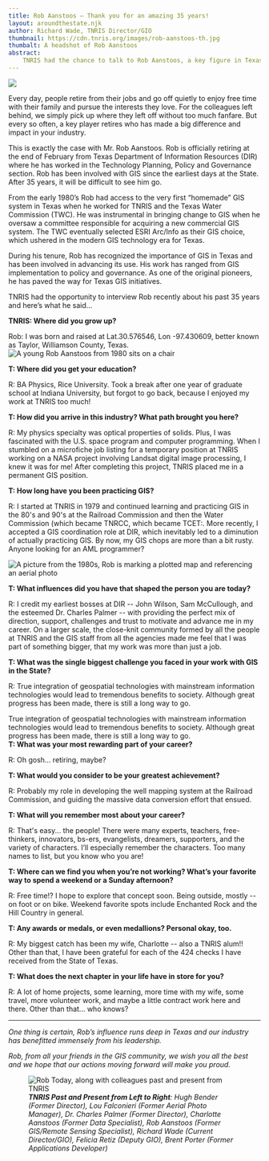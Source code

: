 ```yaml
---
title: Rob Aanstoos – Thank you for an amazing 35 years!
layout: aroundthestate.njk
author: Richard Wade, TNRIS Director/GIO
thumbnail: https://cdn.tnris.org/images/rob-aanstoos-th.jpg
thumbalt: A headshot of Rob Aanstoos
abstract:
    TNRIS had the chance to talk to Rob Aanstoos, a key figure in Texas GIS, on the eve of his retirement from 35 years of service to the state.
---
```

<img class="pull-left" src="https://cdn.tnris.org/images/rob-aanstoos-th.jpg">
<p class="lead">Every day, people retire from their jobs and go off quietly to enjoy free time with their family and pursue the interests they love. For the colleagues left behind, we simply pick up where they left off without too much fanfare. But every so often, a key player retires who has made a big difference and impact in your industry.</p>

This is exactly the case with Mr. Rob Aanstoos. Rob is officially retiring at the end of February from Texas Department of Information Resources (DIR) where he has worked in the Technology Planning, Policy and Governance section. Rob has been involved with GIS since the earliest days at the State.  After 35 years, it will be difficult to see him go.

From the early 1980’s Rob had access to the very first “homemade” GIS system in Texas when he worked for TNRIS and the Texas Water Commission (TWC). He was instrumental in bringing change to GIS when he oversaw a committee responsible for acquiring a new commercial GIS system. The TWC eventually selected ESRI Arc/Info as their GIS choice, which ushered in the modern GIS technology era for Texas.

During his tenure, Rob has recognized the importance of GIS in Texas and has been involved in advancing its use.  His work has ranged from GIS implementation to policy and governance. As one of the original pioneers, he has paved the way for Texas GIS initiatives.

TNRIS had the opportunity to interview Rob recently about his past 35 years and here’s what he said…

**TNRIS: Where did you grow up?**

Rob: I was born and raised at Lat.30.576546, Lon -97.430609, better known as Taylor, Williamson County, Texas.
<img alt="A young Rob Aanstoos from 1980 sits on a chair" class="img-fluid" src="https://cdn.tnris.org/images/1980_prints_023.jpg">

**T: Where did you get your education?**

R: BA Physics, Rice University. Took a break after one year of graduate school at Indiana University, but forgot to go back, because I enjoyed my work at TNRIS too much!

**T: How did you arrive in this industry? What path brought you here?**

R: My physics specialty was optical properties of solids. Plus, I was fascinated with the U.S. space program and computer programming. When I stumbled on a microfiche job listing for a temporary position at TNRIS working on a NASA project involving Landsat digital image processing, I knew it was for me! After completing this project, TNRIS placed me in a permanent GIS position.

**T: How long have you been practicing GIS?**

R: I started at TNRIS in 1979 and continued learning and practicing GIS in the 80's and 90's at the Railroad Commission and then the Water Commission (which became TNRCC, which became TCET:. More recently, I accepted a GIS coordination role at DIR, which inevitably led to a diminution of actually practicing GIS. By now, my GIS chops are more than a bit rusty. Anyone looking for an AML programmer?

<img class="img-fluid" alt="A picture from the 1980s, Rob is marking a plotted map and referencing an aerial photo" src="https://cdn.tnris.org/images/rob_2.jpg">

**T: What influences did you have that shaped the person you are today?**

R: I credit my earliest bosses at DIR -- John Wilson, Sam McCullough, and the esteemed Dr. Charles Palmer -- with providing the perfect mix of direction, support, challenges and trust to motivate and advance me in my career. On a larger scale, the close-knit community formed by all the people at TNRIS and the GIS staff from all the agencies made me feel that I was part of something bigger, that my work was more than just a job.

**T: What was the single biggest challenge you faced in your work with GIS in the State?**

R: True integration of geospatial technologies with mainstream information technologies would lead to tremendous benefits to society. Although great progress has been made, there is still a long way to go.

<p><div class="pull-quote right" title="A pulled quote, out of order with text flow">True integration of geospatial technologies with mainstream information technologies would lead to tremendous benefits to society. Although great progress has been made, there is still a long way to go.</div><strong>T: What was your most rewarding part of your career?</strong></p>

R: Oh gosh... retiring, maybe?

**T: What would you consider to be your greatest achievement?**

R: Probably my role in developing the well mapping system at the Railroad Commission, and guiding the massive data conversion effort that ensued.

**T: What will you remember most about your career?**

R: That's easy... the people! There were many experts, teachers, free-thinkers, innovators, bs-ers, evangelists, dreamers, supporters, and the variety of characters. I’ll especially remember the characters. Too many names to list, but you know who you are!

**T: Where can we find you when you’re not working? What’s your favorite way to spend a weekend or a Sunday afternoon?**

R: Free time!? I hope to explore that concept soon. Being outside, mostly -- on foot or on bike. Weekend favorite spots include Enchanted Rock and the Hill Country in general.

**T: Any awards or medals, or even medallions? Personal okay, too.**

R: My biggest catch has been my wife, Charlotte -- also a TNRIS alum!! Other than that, I have been grateful for each of the 424 checks I have received from the State of Texas.

**T: What does the next chapter in your life have in store for you?**

R: A lot of home projects, some learning, more time with my wife, some travel, more volunteer work, and maybe a little contract work here and there. Other than that... who knows?

* * *

*One thing is certain, Rob’s influence runs deep in Texas and our industry has benefitted immensely from his leadership.*

*Rob, from all your friends in the GIS community, we wish you all the best and we hope that our actions moving forward will make you proud.*

<figure>
  <img class="img-fluid" alt="Rob Today, along with colleagues past and present from TNRIS" src="https://cdn.tnris.org/images/tnris_rob.jpg">
  <figcaption><em><strong>TNRIS Past and Present from Left to Right</strong>: Hugh Bender (Former Director), Lou Falconieri (Former Aerial Photo Manager), Dr. Charles Palmer (Former Director), Charlotte Aanstoos (Former Data Specialist), Rob Aanstoos (Former GIS/Remote Sensing Specialist), Richard Wade (Current Director/GIO), Felicia Retiz (Deputy GIO), Brent Porter (Former Applications Developer)</em></figcaption>
</figure>
